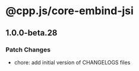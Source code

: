 # @cpp.js/core-embind-jsi

## 1.0.0-beta.28

### Patch Changes

- chore: add initial version of CHANGELOGS files

